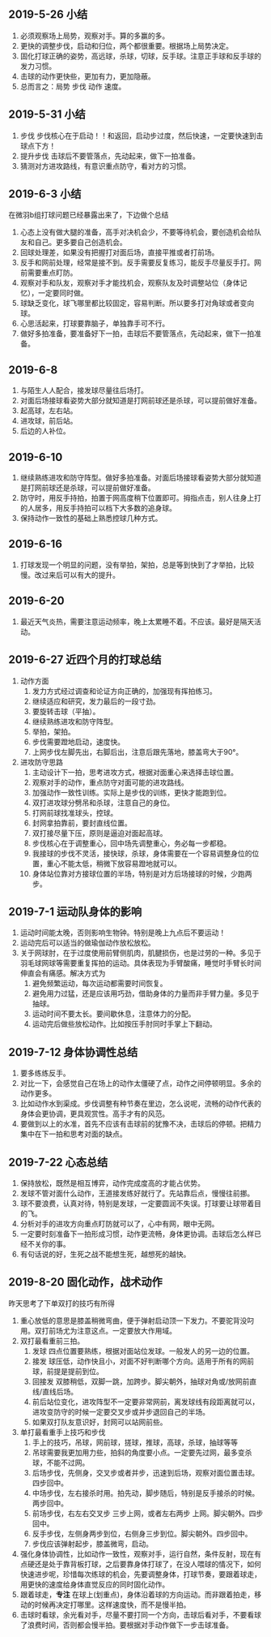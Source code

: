 ## 2019-5-26 小结
1. 必须观察场上局势，观察对手。算的多赢的多。
2. 更快的调整步伐，启动和归位，两个都很重要。根据场上局势决定。
3. 固化打球正确的姿势，高远球，杀球，切球，反手球。注意正手球和反手球的发力习惯。
4. 击球的动作更快些，更加有力，更加隐蔽。 
5. 总而言之：局势 步伐 动作 速度。


## 2019-5-31 小结
1. 步伐 步伐核心在于启动！！和返回，启动步过度，然后快速，一定要快速到击球点下方！
2. 提升步伐 击球后不要管落点，先动起来，做下一拍准备。
3. 猜测对方进攻路线，有意识重点防守，看对方的习惯。

## 2019-6-3 小结
在微羽b组打球问题已经暴露出来了，下边做个总结
1. 心态上没有做大腿的准备，高手对决机会少，不要等待机会，要创造机会给队友和自己。更多要自己创造机会。 
2. 回球处理差，如果没有把握打对面后场，直接平推或者打前场。
3. 反手和网前处理，经常是接不到。反手需要反复练习，能反手尽量反手打。网前需要重点盯防。
4. 观察对手和队友，观察对手才能找机会，观察队友及时调整站位（身体记忆），一定要同时做。
5. 球缺乏变化，球飞哪里都比较固定，容易判断。所以要多打对角球或者变向球。
6. 心思活起来，打球要靠脑子，单独靠手可不行。
7. 做好多拍准备，要准备好下一拍，击球后不要管落点，先动起来，做下一拍准备。

## 2019-6-8
1. 与陌生人人配合，接发球尽量往后场打。
2. 对面后场接球看姿势大部分就知道是打网前球还是杀球，可以提前做好准备。
3. 起高球，左右站。
4. 进攻球，前后站。
5. 后边的人补位。

## 2019-6-10
1. 继续熟练进攻和防守阵型。做好多拍准备。对面后场接球看姿势大部分就知道是打网前球还是杀球，可以提前做好准备。
2. 防守时，用反手持拍，拍置于网高度稍下位置即可。拇指点击，别人往身上打的人居多，用反手持拍可以档下大多数的追身球。
3. 保持动作一致性的基础上熟悉控球几种方式。

## 2019-6-16
1. 打球发现一个明显的问题，没有举拍，架拍，总是等到快到了才举拍，比较慢。改过来后可以有大的提升。

## 2019-6-20
1. 最近天气炎热，需要注意运动频率，晚上太累睡不着。不应该。最好是隔天活动。


## 2019-6-27 近四个月的打球总结
1. 动作方面
    1. 发力方式经过调查和论证方向正确的，加强现有挥拍练习。
    2. 继续适应和研究，发力最后的一段寸劲。
    3. 要旋转击球（平抽）。
    4. 继续熟练进攻和防守阵型。
    5. 举拍，架拍。
    6.  步伐需要蹬地启动，速度快。
    7.  上网步伐左脚先出，右脚后出，注意后跟先落地，膝盖弯大于90°。
2. 进攻防守思路
    1. 主动设计下一拍，思考进攻方式，根据对面重心来选择击球位置。
    2. 观察对手的动作，重点防守对面可能的进攻路线。
    3. 加强动作一致性训练。实际上是步伐的训练，更快才能跑到位。
    4. 双打进攻球分劈吊和杀球，注意自己的身位。
    5. 打网前球找准球头，控球。
    6.  封网拿拍靠前，要封直线位置。
    7.  双打接尽量下压，原则是逼迫对面起高球。
    8.  步伐核心在于调整重心，回中场先调整重心，务必每一步都稳。
    9.  我接球的步伐不灵活，接快球，杀球，身体需要在一个容易调整身位的位置，重心不能太低，稍微下放容易蹬地就可以。
    10. 身体站位靠对方接球位置的半场，特别是对方后场接球的时候，少跑两步。


## 2019-7-1 运动队身体的影响
1. 运动时间能太晚，否则影响生物钟。特别是晚上九点后不要运动！
2. 运动完后可以适当的做瑜伽动作放松放松。
3. 关于网球肘，在于过度使用前臂侧肌肉，肌腱损伤，也是过劳的一种。多见于羽毛球网球等需要重复挥拍的运动。具体表现为手臂酸痛，睡觉时手臂长时间伸直会有痛感。解决方式为
    1. 避免频繁运动，每次运动都需要时间恢复。
    2. 避免用力过猛，还是应该用巧劲，借助身体的力量而非手臂力量。多见于抽球。
    3. 运动时间不要太长。要间歇休息，注意体力的分配。
    4. 运动完后做些放松动作。比如按压手肘同时手掌上下翻动。
   
## 2019-7-12 身体协调性总结
1. 要多练练反手。
2. 对比一下，会感觉自己在场上的动作太僵硬了点，动作之间停顿明显。多余的动作更多。
3. 比如动作水到渠成。步伐调整有种节奏在里边，怎么说呢，流畅的动作代表的身体会更协调，更具观赏性。高手才有的风范。
4. 要做到以上的水准，首先不应该有击球前的犹豫不决，击球后的停顿。把精力集中在下一拍和思考对面的缺点。

## 2019-7-22 心态总结
1.  保持放松，既然是相互博弈，动作完成度高的才能占优势。
2.  发球不管对面什么动作，王道接发练好就行了。先站靠后点，慢慢往前挪。
3.  球不要浪费，认真对待，特别是发球，一定要圆润不失误。打球要让球带着目的飞。
4.  分析对手的进攻方向重点盯防就可以了，心中有网，眼中无网。
5.  一定要时刻准备下一拍形成习惯，动作更流畅，身体更协调。击球后怎么样已经不关你的事。
6.  有句话说的好，生死之战不能想生死，越想死的越快。


## 2019-8-20 固化动作，战术动作
昨天思考了下单双打的技巧有所得
1. 重心放低的意思是膝盖稍微弯曲，便于弹射启动顶一下发力。不要驼背没叼用。双打前场尤为注意这点。一定要放大作用域。
2. 双打最看重前三拍。
    1. 发球 四点位置要熟练，根据对面站位发球。一般发人的另一边的位置。
    2. 接发 球压低，动作快且小，对面不好判断哪个方向。适用于所有的网前球，前提是提前到位。
    3. 回接发 双膝稍低，双脚一跳，加跨步。脚尖朝外，抽球对角或/放网前直线/直线后场。
    4. 前后站位变化，进攻阵型不一定要非常网前，离发球线有段距离就可以，进攻变防守的时候一定要交叉步或并步退回自己的半场。
    5. 如果双打队友意识好，封网可以站网前些。
3. 单打最看重手上技巧和步伐
    1. 手上的技巧，吊球，网前球，搓球，推球，高球，杀球，抽球等等
    2. 吊球需要我更加用力些，拍斜的角度要小点。一定要先过网，最多变杀球，不能不过网。
    3. 后场步伐，先侧身，交叉步或者并步，迅速到后场，观察对面位置击球。四步回中。
    4. 中场步伐，左右接杀时用。拍先动，脚步随后，特别是反手接杀的时候。两步回中。
    5. 前场步伐，右左右交叉步 三步上网，或者左右两步 上网。脚尖朝外。四步回中。
    6. 反手步伐，左侧身两步到位，右侧身三步到位。脚尖朝外。四步回中。
    7. 步伐应该弹射起步，膝盖微弯，启动。
4. 强化身体协调性，比如动作一致性，观察对手，运行自然，条件反射，现在有点硬还是处于靠背板打球，之后要靠身体打球了，在没人喂球的情况下，如何快速进步呢，珍惜每次练球的机会，先要调整身体，打球节奏，要跟着球走，用更快的速度给身体直觉反应的同时固化动作。
5. 跟着球走，**专注**  在球上(划重点)，身体沿着球的方向运动。而非跟着拍走，移动的时候再决定打哪里。这样速度快，而不是慢半拍。
6. 击球时看球，余光看对手，尽量不要打同一个方向，击球后看对手，不要看球了浪费时间，否则都会慢半拍。要根据对手动作做下一步击球准备。
